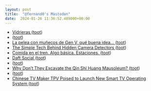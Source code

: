 ```yaml
---
layout: post
title:  "@fernand0's Mastodon"
date:  2024-01-26 11:36:52.489000+00:00
---
```

*  [Vidrieras ](https://www.flickr.com/photos/fernand0/53476678137) ([toot](https://mastodon.social/@fernand0/111822046002423147))
*  [ ](https://mastodon.social/users/fernand0/statuses/111818190694854938/activity) ([toot](https://mastodon.social/users/fernand0/statuses/111818190694854938/activity))
*  [La pelea con muñecos de Gen V, qué buena idea... ](https://mastodon.social/@fernand0/111818164623928998) ([toot](https://mastodon.social/@fernand0/111818164623928998))
*  [The Simple Tech Behind Hidden Camera Detectors ](https://hackaday.com/2024/01/12/the-simple-tech-behind-hidden-camera-detectors) ([toot](https://mastodon.social/@fernand0/111817838023248276))
*  [Comida en el tren. Algo básica. Estaciones. ](https://avecesunafoto.wordpress.com/2024/01/25/comida-en-el-tren-algo-basica-estaciones) ([toot](https://mastodon.social/@fernand0/111817836322839114))
*  [Daft Social ](https://daftsocial.com) ([toot](https://mastodon.social/@fernand0/111817623379329103))
*  [ ](https://www.unizar.es/actualidad/vernoticia_ng.php?id=80820) ([toot](https://mastodon.social/@fernand0/111817489558487274))
*  [Why Don’t They Excavate the Qin Shi Huang Mausoleum? ](https://www.travelchinaguide.com/attraction/shaanxi/xian/terra_cotta_army/mausoleum_2.ht) ([toot](https://mastodon.social/@fernand0/111816723358387822))
*  [ ](https://mastodont.cat/@isard) ([toot](https://mastodon.social/@fernand0/111816579073211815))
*  [Chinese TV Maker TPV Poised to Launch New Smart TV Operating System ](https://displaydaily.com/chinese-tv-maker-tpv-poised-to-launch-new-smart-tv-operating-system) ([toot](https://mastodon.social/@fernand0/111816579062856355))
